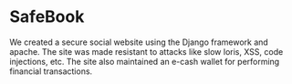 # SafeBook
  We created a secure social website using the Django framework and
  apache. The site was made resistant to attacks like slow loris, XSS, code
  injections, etc. The site also maintained an e-cash wallet for performing
  financial transactions. 
